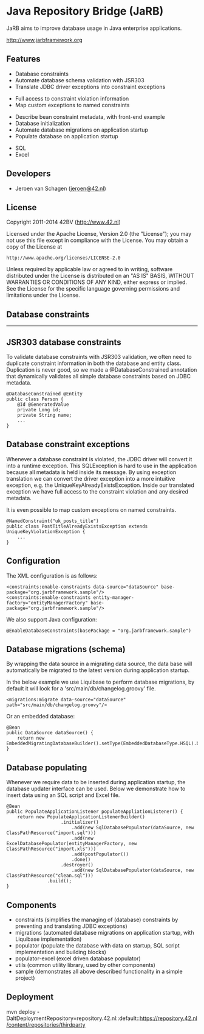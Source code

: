 Java Repository Bridge (JaRB)
=============================

JaRB aims to improve database usage in Java enterprise applications.

http://www.jarbframework.org

Features
--------
 * Database constraints
  * Automate database schema validation with JSR303
  * Translate JDBC driver exceptions into constraint exceptions
   + Full access to constraint violation information
   + Map custom exceptions to named constraints
  * Describe bean constraint metadata, with front-end example
 * Database initialization
  * Automate database migrations on application startup
  * Populate database on application startup
   + SQL
   + Excel

Developers
----------
 * Jeroen van Schagen (jeroen@42.nl)
 
License
-------
 Copyright 2011-2014 42BV (http://www.42.nl)

   Licensed under the Apache License, Version 2.0 (the "License");
   you may not use this file except in compliance with the License.
   You may obtain a copy of the License at

	http://www.apache.org/licenses/LICENSE-2.0

   Unless required by applicable law or agreed to in writing, software
   distributed under the License is distributed on an "AS IS" BASIS,
   WITHOUT WARRANTIES OR CONDITIONS OF ANY KIND, either express or implied.
   See the License for the specific language governing permissions and
   limitations under the License.

Database constraints
---------------------------
---------------------------

JSR303 database constraints
---------------------------
To validate database constraints with JSR303 validation, we often need to
duplicate constraint information in both the database and entity class.
Duplication is never good, so we made a @DatabaseConstrained annotation that
dynamically validates all simple database constraints based on JDBC metadata.

	@DatabaseConstrained @Entity
	public class Person {
		@Id @GeneratedValue
		private Long id;
		private String name;
		...
	}

Database constraint exceptions
------------------------------
Whenever a database constraint is violated, the JDBC driver will convert it
into a runtime exception. This SQLException is hard to use in the application
because all metadata is held inside its message. By using exception translation
we can convert the driver exception into a more intuitive exception, e.g. the
UniqueKeyAlreadyExistsException. Inside our translated exception we have full
access to the constraint violation and any desired metadata.

It is even possible to map custom exceptions on named constraints.

	@NamedConstraint("uk_posts_title")
	public class PostTitleAlreadyExistsException extends UniqueKeyViolationException {
		...
	}
	
Configuration
-------------

The XML configuration is as follows:	

	<constraints:enable-constraints data-source="dataSource" base-package="org.jarbframework.sample"/>
	<constraints:enable-constraints entity-manager-factory="entityManagerFactory" base-package="org.jarbframework.sample"/>

We also support Java configuration:

	@EnableDatabaseConstraints(basePackage = "org.jarbframework.sample")

Database migrations (schema)
----------------------------
By wrapping the data source in a migrating data source, the data base will
automatically be migrated to the latest version during application startup.

In the below example we use Liquibase to perform database migrations, by
default it will look for a 'src/main/db/changelog.groovy' file.


	<migrations:migrate data-source="dataSource" path="src/main/db/changelog.groovy"/>

Or an embedded database:

    @Bean
    public DataSource dataSource() {
        return new EmbeddedMigratingDatabaseBuilder().setType(EmbeddedDatabaseType.HSQL).build();
    }

Database populating
-------------------
Whenever we require data to be inserted during application startup, the
database updater interface can be used. Below we demonstrate how to
insert data using an SQL script and Excel file.

    @Bean
    public PopulateApplicationListener populateAppliationListener() {
        return new PopulateApplicationListenerBuilder()
                        .initializer()
                            .add(new SqlDatabasePopulator(dataSource, new ClassPathResource("import.sql")))
                            .add(new ExcelDatabasePopulator(entityManagerFactory, new ClassPathResource("import.xls")))
                            .add(postPopulator())
                            .done()
                        .destroyer()
                            .add(new SqlDatabasePopulator(dataSource, new ClassPathResource("clean.sql")))
                   .build();
    }

Components
----------
 * constraints (simplifies the managing of (database) constraints by preventing and translating JDBC exceptions)
 * migrations (automated database migrations on application startup, with Liquibase implementation)
 * populator (populate the database with data on startup, SQL script implementation and building blocks)
 * populator-excel (excel driven database populator)
 * utils (common utility library, used by other components)
 * sample (demonstrates all above described functionality in a simple project)

 Deployment
 ----------
 mvn deploy -DaltDeploymentRepository=repository.42.nl::default::https://repository.42.nl/content/repositories/thirdparty
 